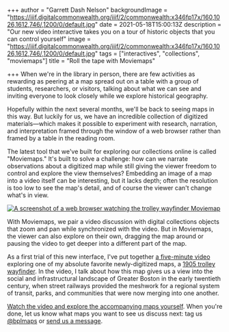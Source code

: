 +++
author = "Garrett Dash Nelson"
backgroundImage = "https://iiif.digitalcommonwealth.org/iiif/2/commonwealth:x346fp17x/160,1026,1612,746/,1200/0/default.jpg"
date = 2021-05-18T15:00:13Z
description = "Our new video interactive takes you on a tour of historic objects that you can control yourself"
image = "https://iiif.digitalcommonwealth.org/iiif/2/commonwealth:x346fp17x/160,1026,1612,746/,1200/0/default.jpg"
tags = ["interactives", "collections", "moviemaps"]
title = "Roll the tape with Moviemaps"

+++
When we're in the library in person, there are few activities as rewarding as peering at a map spread out on a table with a group of students, researchers, or visitors, talking about what we can see and inviting everyone to look closely while we explore historical geography.

Hopefully within the next several months, we'll be back to seeing maps in this way. But luckily for us, we have an incredible collection of digitized materials—which makes it possible to experiment with research, narration, and interpretation framed through the window of a web browser rather than framed by a table in the reading room.

The latest tool that we've built for exploring our collections online is called "Moviemaps." It's built to solve a challenge: how can we narrate observations about a digitized map while still giving the viewer freedom to control and explore the view themselves? Embedding an image of a map into a video itself can be interesting, but it lacks depth; often the resolution is too low to see the map's detail, and of course the viewer can't change what's in view.

<a href="https://geoservices.leventhalmap.org/movie-maps/#trolley-wayfinder">
  
![A screenshot of a web browser watching the trolley wayfinder Moviemap](/uploads/2021-05-18/moviemaps-screenshot.png)
  
</a>

With Moviemaps, we pair a video discussion with digital collections objects that zoom and pan while synchronized with the video. But in Moviemaps, the viewer can also explore on their own, dragging the map around or pausing the video to get deeper into a different part of the map.

As a first trial of this new interface, I've put together [a five-minute video](https://geoservices.leventhalmap.org/movie-maps/#trolley-wayfinder) exploring one of my absolute favorite newly-digitized maps, a [1905 trolley wayfinder](https://collections.leventhalmap.org/search/commonwealth:jh343z12j). In the video, I talk about how this map gives us a view into the social and infrastructural landscape of Greater Boston in the early twentieth century, when street railways provided the meshwork for a regional system of transit, parks, and communities that were now merging into one another.

[Watch the video and explore the accompanying maps yourself](https://geoservices.leventhalmap.org/movie-maps/#trolley-wayfinder). When you're done, let us know what maps you want to see us discuss next: tag us [@bplmaps](https://twitter.com/bplmaps) or [send us a message](/about/contact-connect).